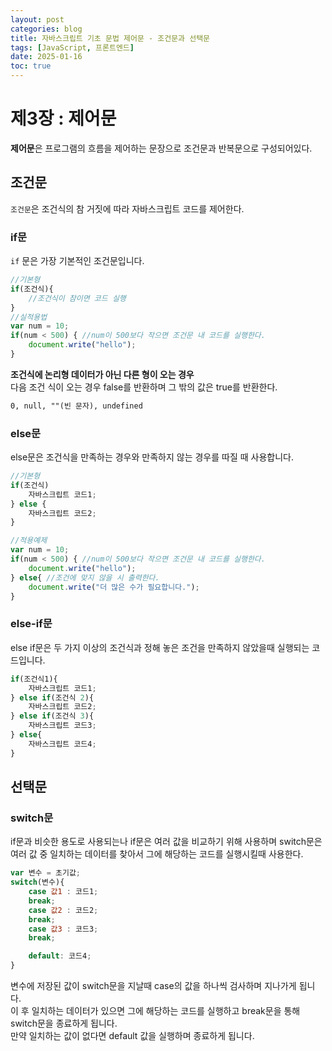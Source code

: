 ```yaml
---
layout: post
categories: blog
title: 자바스크립트 기초 문법 제어문 - 조건문과 선택문
tags: [JavaScript, 프론트엔드]
date: 2025-01-16
toc: true
---
```


# 제3장 : 제어문

**제어문**은 프로그램의 흐름을 제어하는 문장으로 조건문과 반복문으로 구성되어있다.

## 조건문

`조건문`은 조건식의 참 거짓에 따라 자바스크립트 코드를 제어한다. <br>

### if문

`if` 문은 가장 기본적인 조건문입니다.
```javascript
//기본형
if(조건식){
    //조건식이 참이면 코드 실행
}
//실적용법
var num = 10;
if(num < 500) { //num이 500보다 작으면 조건문 내 코드를 실행한다.
    document.write("hello");
}
```

**조건식에 논리형 데이터가 아닌 다른 형이 오는 경우** <br>
다음 조건 식이 오는 경우 false를 반환하며 그 밖의 값은 true를 반환한다.

```md
0, null, ""(빈 문자), undefined
```

### else문

else문은 조건식을 만족하는 경우와 만족하지 않는 경우를 따질 때 사용합니다.

```javascript
//기본형
if(조건식)
    자바스크립트 코드1;
} else {
    자바스크립트 코드2;
}

//적용예제
var num = 10;
if(num < 500) { //num이 500보다 작으면 조건문 내 코드를 실행한다.
    document.write("hello");
} else{ //조건에 맞지 않을 시 출력한다.
    document.write("더 많은 수가 필요합니다.");
}
```

### else-if문

else if문은 두 가지 이상의 조건식과 정해 놓은 조건을 만족하지 않았을때 실행되는 코드입니다.

```javascript
if(조건식1){
    자바스크립트 코드1;
} else if(조건식 2){
    자바스크립트 코드2;
} else if(조건식 3){
    자바스크립트 코드3;
} else{
    자바스크립트 코드4;
}
```

## 선택문

### switch문

if문과 비슷한 용도로 사용되는나 if문은 여러 값을 비교하기 위해 사용하며 switch문은 여러 값 중 일치하는 데이터를 찾아서 그에 해당하는 코드를 실행시킬때 사용한다.

```javascript
var 변수 = 초기값;
switch(변수){
    case 값1 : 코드1;
    break;
    case 값2 : 코드2;
    break;
    case 값3 : 코드3;
    break;

    default: 코드4;
}
```

변수에 저장된 값이 switch문을 지날때 case의 값을 하나씩 검사하며 지나가게 됩니다. <br>
이 후 일치하는 데이터가 있으면 그에 해당하는 코드를 실행하고 break문을 통해 switch문을 종료하게 됩니다. <br>
만약 일치하는 값이 없다면 default 값을 실행하며 종료하게 됩니다.